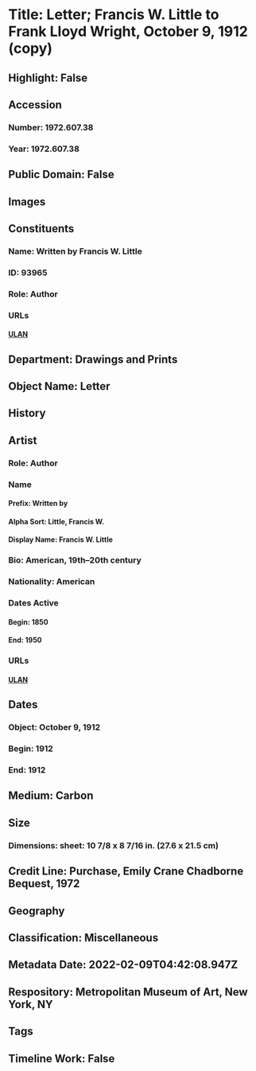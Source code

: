 # Title: Letter; Francis W. Little to Frank Lloyd Wright, October 9, 1912 (copy)
## Highlight: False
## Accession
### Number: 1972.607.38
### Year: 1972.607.38
## Public Domain: False
## Images
## Constituents
### Name: Written by Francis W. Little
### ID: 93965
### Role: Author
### URLs
#### [ULAN](http://vocab.getty.edu/page/ulan/500524875)
## Department: Drawings and Prints
## Object Name: Letter
## History
## Artist
### Role: Author
### Name
#### Prefix: Written by
#### Alpha Sort: Little, Francis W.
#### Display Name: Francis W. Little
### Bio: American, 19th–20th century
### Nationality: American
### Dates Active
#### Begin: 1850
#### End: 1950
### URLs
#### [ULAN](http://vocab.getty.edu/page/ulan/500524875)
## Dates
### Object: October 9, 1912
### Begin: 1912
### End: 1912
## Medium: Carbon
## Size
### Dimensions: sheet: 10 7/8 x 8 7/16 in. (27.6 x 21.5 cm)
## Credit Line: Purchase, Emily Crane Chadborne Bequest, 1972
## Geography
## Classification: Miscellaneous
## Metadata Date: 2022-02-09T04:42:08.947Z
## Respository: Metropolitan Museum of Art, New York, NY
## Tags
## Timeline Work: False